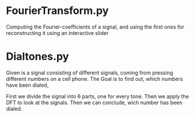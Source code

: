 # FourierTransform.py
Computing the Fourier-coefficients of a signal, and using the first ones for reconstructing it using an interactive slider

# Dialtones.py
Given is a signal consisting of different signals, coming from pressing different numbers on a cell phone. The Goal is to find out, which numbers have been dialed,

First we divide the signal into 6 parts, one for every tone.
Then we apply the DFT to look at the signals. Then we can conclude, wich number has been dialed.
